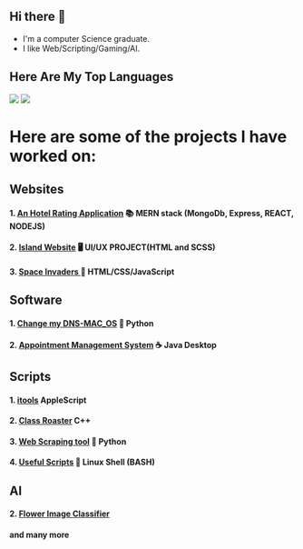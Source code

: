 ## Hi there 👋 
* I'm a computer Science graduate.
* I like Web/Scripting/Gaming/AI. 

##  Here Are My Top Languages
![](http://github-profile-summary-cards.vercel.app/api/cards/repos-per-language?username=ohzecodes&theme=calm)
![](http://github-profile-summary-cards.vercel.app/api/cards/most-commit-language?username=ohzecodes&theme=calm)


# Here are some of the projects I have worked on:

## Websites 
#### 1. [An Hotel Rating Application](https://github.com/ohzecodes/theGreatHotelApp) 📚 MERN stack (MongoDb, Express, REACT, NODEJS)
#### 2. [Island Website](https://github.com/ohzecodes/myIslandwebsite) 🖥️ UI/UX PROJECT(HTML and SCSS)
#### 3. [Space Invaders ](https://github.com/ohzecodes/spaceinvaders) 👾 HTML/CSS/JavaScript  

## Software
#### 1. [Change my DNS-MAC_OS](https://github.com/ohzecodes/changemyDns) 🐍 Python
#### 2. [Appointment Management System](https://github.com/ohzecodes/JavaAppointments) ☕ Java Desktop

## Scripts
#### 1. [itools](https://github.com/ohzecodes/itools) AppleScript 
#### 2. [Class Roaster](https://github.com/ohzecodes/cpp-class-Roaster) C++
#### 3. [Web Scraping tool](https://github.com/ohzecodes/webscrapingpy) 🐍 Python
#### 4. [Useful Scripts](https://github.com/ohzecodes/useful-Scripts) 🐧 Linux Shell (BASH)

## AI
  #### 2. [Flower Image Classifier](https://github.com/ohzecodes/Flower-img-classifier)

#### and many more




<!--
**ohzecodes/ohzecodes** is a ✨ _special_ ✨ repository because its `README.md` (this file) appears on your GitHub profile.

Here are some ideas to get you started:

- 🔭 I’m currently working on ...
- 🌱 I’m currently learning ...
- 👯 I’m looking to collaborate on ...
- 🤔 I’m looking for help with ...
- 💬 Ask me about ...
- 📫 How to reach me: ...
- 😄 Pronouns: ...
- ⚡ Fun fact: ...
-->
